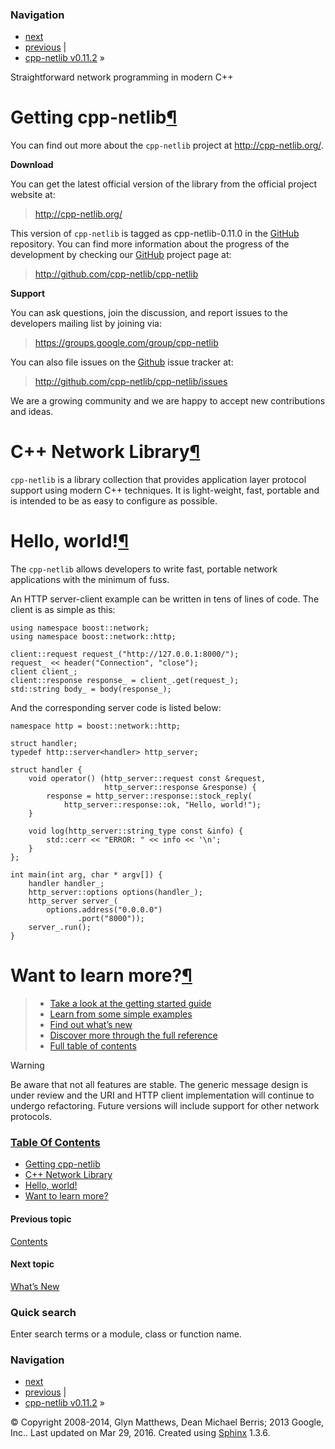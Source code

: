 ### Navigation

-   [next](whats_new.html "What’s New")
-   [previous](contents.html "Contents") |
-   [cpp-netlib v0.11.2](contents.html) »

Straightforward network programming in modern C++

Getting cpp-netlib<a href="#getting-cpp-netlib" class="headerlink" title="Permalink to this headline">¶</a>
===========================================================================================================

You can find out more about the `cpp-netlib` project at <a href="http://cpp-netlib.org/" class="reference external">http://cpp-netlib.org/</a>.

**Download**

You can get the latest official version of the library from the official project website at:

> <a href="http://cpp-netlib.org/" class="reference external">http://cpp-netlib.org/</a>

This version of `cpp-netlib` is tagged as cpp-netlib-0.11.0 in the <a href="http://github.com/" class="reference external">GitHub</a> repository. You can find more information about the progress of the development by checking our <a href="http://github.com/" class="reference external">GitHub</a> project page at:

> <a href="http://github.com/cpp-netlib/cpp-netlib" class="reference external">http://github.com/cpp-netlib/cpp-netlib</a>

**Support**

You can ask questions, join the discussion, and report issues to the developers mailing list by joining via:

> <a href="https://groups.google.com/group/cpp-netlib" class="reference external">https://groups.google.com/group/cpp-netlib</a>

You can also file issues on the <a href="http://github.com/" class="reference external">Github</a> issue tracker at:

> <a href="http://github.com/cpp-netlib/cpp-netlib/issues" class="reference external">http://github.com/cpp-netlib/cpp-netlib/issues</a>

We are a growing community and we are happy to accept new contributions and ideas.

C++ Network Library<a href="#c-network-library" class="headerlink" title="Permalink to this headline">¶</a>
===========================================================================================================

`cpp-netlib` is a library collection that provides application layer protocol support using modern C++ techniques. It is light-weight, fast, portable and is intended to be as easy to configure as possible.

Hello, world!<a href="#hello-world" class="headerlink" title="Permalink to this headline">¶</a>
===============================================================================================

The `cpp-netlib` allows developers to write fast, portable network applications with the minimum of fuss.

An HTTP server-client example can be written in tens of lines of code. The client is as simple as this:

    using namespace boost::network;
    using namespace boost::network::http;

    client::request request_("http://127.0.0.1:8000/");
    request_ << header("Connection", "close");
    client client_;
    client::response response_ = client_.get(request_);
    std::string body_ = body(response_);

And the corresponding server code is listed below:

    namespace http = boost::network::http;

    struct handler;
    typedef http::server<handler> http_server;

    struct handler {
        void operator() (http_server::request const &request,
                         http_server::response &response) {
            response = http_server::response::stock_reply(
                http_server::response::ok, "Hello, world!");
        }

        void log(http_server::string_type const &info) {
            std::cerr << "ERROR: " << info << '\n';
        }
    };

    int main(int arg, char * argv[]) {
        handler handler_;
        http_server::options options(handler_);
        http_server server_(
            options.address("0.0.0.0")
                   .port("8000"));
        server_.run();
    }

Want to learn more?<a href="#want-to-learn-more" class="headerlink" title="Permalink to this headline">¶</a>
============================================================================================================

> -   <a href="getting_started.html#getting-started" class="reference internal"><span>Take a look at the getting started guide</span></a>
> -   <a href="examples.html#examples" class="reference internal"><span>Learn from some simple examples</span></a>
> -   <a href="whats_new.html#whats-new" class="reference internal"><span>Find out what’s new</span></a>
> -   <a href="reference.html#reference" class="reference internal"><span>Discover more through the full reference</span></a>
> -   <a href="contents.html#contents" class="reference internal"><span>Full table of contents</span></a>

Warning

Be aware that not all features are stable. The generic message design is under review and the URI and HTTP client implementation will continue to undergo refactoring. Future versions will include support for other network protocols.

### [Table Of Contents](contents.html)

-   <a href="#" class="reference internal">Getting cpp-netlib</a>
-   <a href="#c-network-library" class="reference internal">C++ Network Library</a>
-   <a href="#hello-world" class="reference internal">Hello, world!</a>
-   <a href="#want-to-learn-more" class="reference internal">Want to learn more?</a>

#### Previous topic

[Contents](contents.html "previous chapter")

#### Next topic

[What’s New](whats_new.html "next chapter")

### Quick search

Enter search terms or a module, class or function name.

### Navigation

-   [next](whats_new.html "What’s New")
-   [previous](contents.html "Contents") |
-   [cpp-netlib v0.11.2](contents.html) »

© Copyright 2008-2014, Glyn Matthews, Dean Michael Berris; 2013 Google, Inc.. Last updated on Mar 29, 2016. Created using [Sphinx](http://sphinx-doc.org/) 1.3.6.
